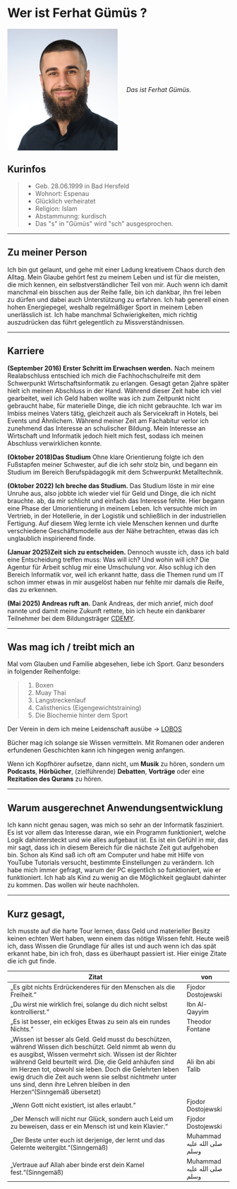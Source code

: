 # Wer ist Ferhat Gümüs ?
<p style="display: flex; align-items: center; gap: 20px;">
    <img src="assets/profilbild.jpg" alt="Profilbild" width="250" /><em>
    Das ist Ferhat Gümüs.</em>
</p>

## Kurinfos
>- Geb. 28.06.1999 in Bad Hersfeld
>- Wohnort: Espenau
>- Glücklich verheiratet
>- Religion: Islam
>- Abstammunng: kurdisch
>- Das "s" in "Gümüs" wird "sch" ausgesprochen.
---
 ## Zu meiner Person

 Ich bin gut gelaunt, und gehe mit einer Ladung kreativem Chaos durch den Alltag. Mein Glaube gehört fest zu meinem Leben und ist für die meisten, die mich kennen, ein selbstverständlicher Teil von mir. Auch wenn ich damit manchmal ein bisschen aus der Reihe falle, bin ich dankbar, ihn frei leben zu dürfen und dabei auch Unterstützung zu erfahren. Ich hab generell einen hohen Energiepegel, weshalb regelmäßiger Sport in meinem Leben unerlässlich ist. Ich habe manchmal Schwierigkeiten, mich richtig auszudrücken das führt gelegentlich zu Missverständnissen.
 
---
 ## Karriere

 **(September 2016) Erster Schritt im Erwachsen werden.**
 Nach meinem Realabschluss entschied ich mich die Fachhochschulreife mit dem Schwerpunkt Wirtschaftsinformatik zu erlangen. Gesagt getan 2jahre später hielt ich meinen Abschluss in der Hand. Während dieser Zeit habe ich viel gearbeitet, weil ich Geld haben wollte was ich zum Zeitpunkt nicht gebraucht habe, für materielle Dinge, die ich nicht gebrauchte. Ich war im Imbiss meines Vaters tätig, gleichzeit auch als Servicekraft in Hotels, bei Events und Ähnlichem.
 Während meiner Zeit am Fachabitur verlor ich zunehmend das Interesse an schulischer Bildung. Mein Interesse an Wirtschaft und Informatik jedoch hielt mich fest, sodass ich meinen Abschluss verwirklichen konnte.
 
 **(Oktober 2018)Das Studium**
 Ohne klare Orientierung folgte ich den Fußstapfen meiner Schwester, auf die ich sehr stolz bin, und begann ein Studium im Bereich Berufspädagogik mit dem Schwerpunkt Metalltechnik. 
 
 **(Oktober 2022) Ich breche das Studium.** 
 Das Studium löste in mir eine Unruhe aus, also jobbte ich wieder viel für Geld und Dinge, die ich nicht brauchte. ab, da mir schlicht und einfach das Interesse fehlte. 
 Hier begann eine Phase der Umorientierung in meinem Leben. Ich versuchte mich im Vertrieb, in der Hotellerie, in der Logistik und schließlich in der industriellen Fertigung. Auf diesem Weg lernte ich viele Menschen kennen und durfte verschiedene Geschäftsmodelle aus der Nähe betrachten, etwas das ich unglaublich inspirierend finde.

 **(Januar 2025)Zeit sich zu entscheiden.**
 Dennoch wusste ich, dass ich bald eine Entscheidung treffen muss: Was will ich? Und wohin will ich?
 Die Agentur für Arbeit schlug mir eine Umschulung vor. Also schlug ich den Bereich Informatik vor, weil ich erkannt hatte, dass die Themen rund um IT schon immer etwas in mir ausgelöst haben nur fehlte mir damals die Reife, das zu erkennen.
 
 **(Mai 2025) Andreas ruft an.**
 Dank Andreas, der mich anrief, mich doof nannte und damit meine Zukunft rettete, bin ich heute ein dankbarer Teilnehmer bei dem Bildungsträger [CDEMY](https://cdemy.de).

 ---

 ## Was mag ich / treibt mich an

 Mal vom Glauben und Familie abgesehen, liebe ich Sport. 
 Ganz besonders in folgender Reihenfolge:
 
 >1. Boxen
 >2. Muay Thai
 >3. Langstreckenlauf
 >4. Calisthenics (Eigengewichtstraining)
 >5. Die Biochemie hinter dem Sport

 Der Verein in dem ich meine Leidenschaft ausübe -> [LOBOS](https://lobos-kampfsportakademie.de)

Bücher mag ich solange sie Wissen vermitteln. Mit Romanen oder anderen erfundenen Geschichten kann ich hingegen wenig anfangen.

Wenn ich Kopfhörer aufsetze, dann nicht, um **Musik** zu hören, sondern um **Podcasts**, **Hörbücher**, (zielführende) **Debatten**, **Vorträge** oder eine **Rezitation des Qurans** zu hören.

---
## Warum ausgerechnet Anwendungsentwicklung
Ich kann nicht genau sagen, was mich so sehr an der Informatik fasziniert. Es ist vor allem das Interesse daran, wie ein Programm funktioniert, welche Logik dahintersteckt und wie alles aufgebaut ist.
Es ist ein Gefühl in mir, das mir sagt, dass ich in diesem Bereich für die nächste Zeit gut aufgehoben bin. Schon als Kind saß ich oft am Computer und habe mit Hilfe von YouTube Tutorials versucht, bestimmte Einstellungen zu verändern. Ich habe mich immer gefragt, warum der PC eigentlich so funktioniert, wie er funktioniert. Ich hab als Kind zu wenig an die Möglichkeit geglaubt dahinter zu kommen. Das wollen wir heute nachholen.

---
## Kurz gesagt,
Ich musste auf die harte Tour lernen, dass Geld und materieller Besitz keinen echten Wert haben, wenn einem das nötige Wissen fehlt. Heute weiß ich, dass Wissen die Grundlage für alles ist und auch wenn ich das spät erkannt habe, bin ich froh, dass es überhaupt passiert ist. Hier einige Zitate die ich gut finde.

|Zitat|von|
|---|---|
|„Es gibt nichts Erdrückenderes für den Menschen als die Freiheit.“| Fjodor Dostojewski|
|„Du wirst nie wirklich frei, solange du dich nicht selbst kontrollierst.“| Ibn Al-Qayyim |
|„Es ist besser, ein eckiges Etwas zu sein als ein rundes Nichts.“|Theodor Fontane | 
|„Wissen ist besser als Geld. Geld musst du beschützen, während Wissen dich beschützt. Geld nimmt ab wenn du es ausgibst, Wissen vermehrt sich. Wissen ist der Richter während Geld beurteilt wird. Die, die Geld anhäufen sind im Herzen tot, obwohl sie leben. Doch die Gelehrten leben ewig druch die Zeit auch wenn sie selbst nichtmehr unter uns sind, denn ihre Lehren bleiben in den Herzen“(Sinngemäß übersetzt)| Ali ibn abi Talib | 
| „Wenn Gott nicht existiert, ist alles erlaubt.“ | Fjodor Dostojewski|
|„Der Mensch will nicht nur Glück, sondern auch Leid um zu beweisen, dass er ein Mensch ist und kein Klavier.“| Fjodor Dostojewski|
|„Der Beste unter euch ist derjenige, der lernt und das Gelernte weitergibt.“(Sinngemäß)| Muhammad صلى الله عليه وسلم|
|„Vertraue auf Allah aber binde erst dein Kamel fest.“(Sinngemäß)| Muhammad صلى الله عليه وسلم|  







 









